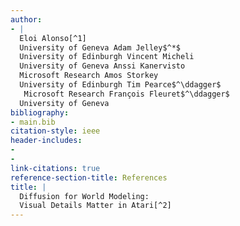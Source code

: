 ```yaml
---
author:
- |
  Eloi Alonso[^1]  
  University of Geneva Adam Jelley$^*$  
  University of Edinburgh Vincent Micheli  
  University of Geneva Anssi Kanervisto  
  Microsoft Research Amos Storkey  
  University of Edinburgh Tim Pearce$^\ddagger$  
   Microsoft Research François Fleuret$^\ddagger$  
  University of Geneva
bibliography:
- main.bib
citation-style: ieee
header-includes:
- 
- 
link-citations: true
reference-section-title: References
title: |
  Diffusion for World Modeling:  
  Visual Details Matter in Atari[^2]
---
```





[^1]: Equal contribution. $^\ddagger$Equal supervision. Contact: `eloi.alonso@unige.ch` and `adam.jelley@ed.ac.uk`

[^2]: To prevent confusion, this is the final version of and is not related to .
